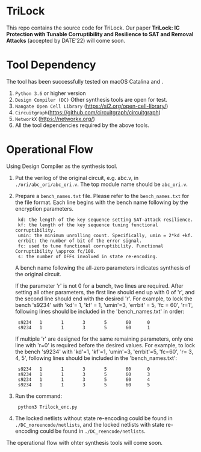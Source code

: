 # TriLock

This repo contains the source code for TriLock.
Our paper **TriLock: IC Protection with Tunable Corruptibility and Resilience to SAT and Removal Attacks** (accepted by DATE'22) will come soon.

# Tool Dependency

The tool has been successfully tested on macOS Catalina and .

1. ``Python 3.6`` or higher version
2. `Design Compiler (DC)` Other synthesis tools are open for test.
3. `Nangate Open Cell Library` (https://si2.org/open-cell-library/)
4. `Circuitgraph`(https://github.com/circuitgraph/circuitgraph)
5. `NetworkX` (https://networkx.org/)
6. All the tool dependencies required by the above tools.


# Operational Flow

Using Design Compiler as the synthesis tool.
1. Put the verilog of the original circuit, e.g. abc.v, in `./ori/abc_ori/abc_ori.v`. The top module name should be `abc_ori.v`.

2. Prepare a `bench_names.txt` file.
   Please refer to the `bench_names.txt` for the file format. Each line begins with the bench name following by the encryption parameters. 
   
        kd: the length of the key sequence setting SAT-attack resilience.
        kf: the length of the key sequence tuning functional corruptibility.
        umin: the minimum unrolling count. Specifically, umin = 2*kd +kf.
        errbit: the number of bit of the error signal.
        fc: used to tune functional corruptibility. Functional Corruptibility \approx fc/100.
        s: the number of DFFs involved in state re-encoding.
        
   A bench name following the all-zero parameters indicates synthesis of the original circuit.
   
   If the parameter 'r' is not 0 for a bench, two lines are required. After setting all other parameters, the first line should end up with 0 of 'r', and the second line should end with the desired 'r'. For example, to lock the bench 's9234' with 'kd'= 1, 'kf' = 1, 'umin'=3, 'errbit' = 5, 'fc = 60', 'r=1', following lines should be included in the 'bench_names.txt' in order:
   
        s9234   1       1       3       5       60      0
        s9234   1       1       3       5       60      1

   If multiple 'r' are designed for the same remaining parameters, only one line with 'r=0' is required before the desired values. For example, to lock the bench 's9234' with 'kd'=1, 'kf'=1, 'umin'=3, 'errbit'=5, 'fc=60', 'r= 3, 4, 5', following lines should be included in the 'bench_names.txt':
   
        s9234   1       1       3       5       60      0
        s9234   1       1       3       5       60      3
        s9234   1       1       3       5       60      4
        s9234   1       1       3       5       60      5


3. Run the command:

        python3 Trilock_enc.py

4. The locked netlists without state re-encoding could be found in `./DC_noreencode/netlists`, and the locked netlists with state re-encoding could be found in `./DC_reencode/netlists`.

The operational flow with ohter synthesis tools will come soon.


<!-- Using 

1. Step 1: Prepare a `bench_names.txt` file.
2. Step 2: Run `python3 DC_trilock_enc.py`.
3. Step 3: Enter the folder `./DC_noreencode` and open a terminal there. Run the following commands:
        
        dc_shell
        source run.tcl

State re-encoding

4. Step 4: Copy the folder `./DC_noreencode/netlists` to `./netlists`.
5. Step 5: Run `python3 DC_state_reencode.py`.
6. Step 6: Enter the folder `./DC_reencode` and open a termnal there. Run the following commands:
        
        dc_shell
        source setupt.txt
        source run_sr.tcl -->

<!-- # Sample Outputs

Python outputs before state re-encoding:

    s9234 1 1 3 60 0 correct key: ['11011011010', '10000001001'] cpu time: 0.004350000000000076
    s9234 2 1 5 60 0 correct key: ['11010000001', '01011111111', '01011100111'] cpu time: 0.0034240000000000936
    s38584 1 1 3 60 0 correct key: ['00100011000', '01110011100'] cpu time: 0.033876999999999935
    s38584 2 1 5 60 0 correct key: ['00011101001', '01011110011', '10111010000'] cpu time: 0.04881800000000003
    
State re-encoding:

    not enough state signals! n_selist: 7, n_solist: 7, ratio: 10
    set ratio to its max. value:  7
    complete: s9234_kd1_kf1_umin3_errbit5_fcf60_r7, time: 0.014961999999999698
    complete: s9234_kd2_kf1_umin5_errbit5_fcf60_r10, time: 0.013735999999999748
    complete: s38584_kd1_kf1_umin3_errbit5_fcf60_r10, time: 0.1388639999999981
    complete: s38584_kd2_kf1_umin5_errbit5_fcf60_r10, time: 0.12760800000000216 -->
